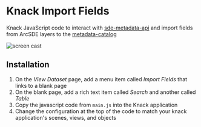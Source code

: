 # Knack Import Fields
Knack JavaScript code to interact with [sde-metadata-api](https://github.com/cityofphiladelphia/sde-metadata-api)
and import fields from ArcSDE layers to the [metadata-catalog](http://metadata.phila.gov)

![screen cast](http://i.imgur.com/3ApsK2i.gif)

## Installation
1. On the _View Dataset_ page, add a menu item called _Import Fields_ that links to a blank page
2. On the blank page, add a rich text item called _Search_ and another called _Table_
3. Copy the javascript code from `main.js` into the Knack application
4. Change the configuration at the top of the code to match your knack application's scenes, views, and objects
